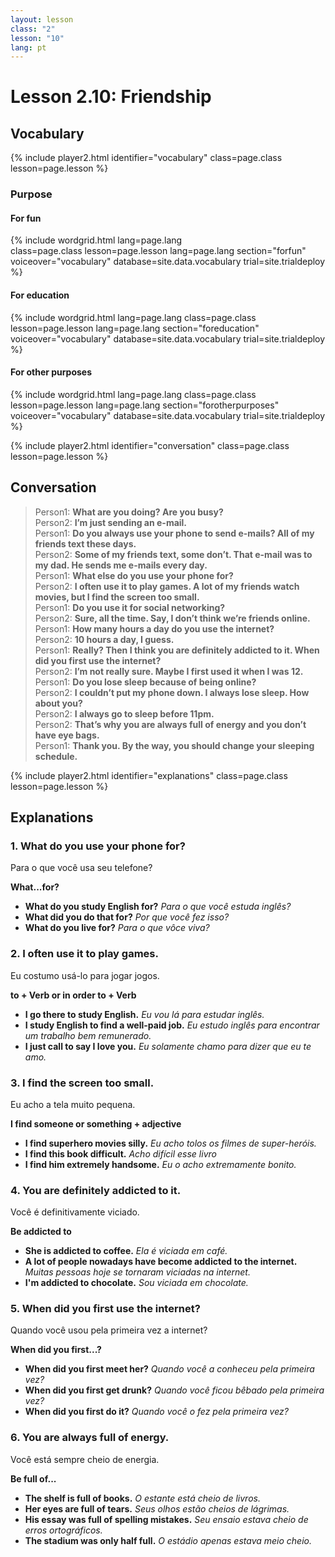 ```yaml
---
layout: lesson
class: "2"
lesson: "10"
lang: pt
---
```


# Lesson 2.10: Friendship

## Vocabulary
{% include player2.html identifier="vocabulary" class=page.class lesson=page.lesson %} 

### Purpose

#### For fun


{% include wordgrid.html lang=page.lang  
		class=page.class 
		lesson=page.lesson 
		lang=page.lang
		section="forfun"
		voiceover="vocabulary"
		database=site.data.vocabulary 
		trial=site.trialdeploy %}

#### For education

{% include wordgrid.html lang=page.lang
		class=page.class 
		lesson=page.lesson 
		lang=page.lang
		section="foreducation"
		voiceover="vocabulary"
		database=site.data.vocabulary 
		trial=site.trialdeploy %}


#### For other purposes
		
{% include wordgrid.html lang=page.lang
		class=page.class 
		lesson=page.lesson 
		lang=page.lang
		section="forotherpurposes"
		voiceover="vocabulary"
		database=site.data.vocabulary 
		trial=site.trialdeploy %}
		

{% include player2.html identifier="conversation" class=page.class lesson=page.lesson %}
## Conversation

> Person1: **What are you doing? Are you busy?**  
> Person2: **I’m just sending an e-mail.**  
> Person1: **Do you always use your phone to send e-mails? All of my friends text these days.**  
> Person2: **Some of my friends text, some don’t. That e-mail was to my dad. He sends me e-mails every day.**  
> Person1: **What else do you use your phone for?**  
> Person2: **I often use it to play games. A lot of my friends watch movies, but I find the screen too small.**  
> Person1: **Do you use it for social networking?**  
> Person2: **Sure, all the time. Say, I don’t think we’re friends online.**  
> Person1: **How many hours a day do you use the internet?**  
> Person2: **10 hours a day, I guess.**  
> Person1: **Really? Then I think you are definitely addicted to it. When did you first use the internet?**  
> Person2: **I’m not really sure. Maybe I first used it when I was 12.**  
> Person1: **Do you lose sleep because of being online?**  
> Person2: **I couldn’t put my phone down. I always lose sleep. How about you?**  
> Person2: **I always go to sleep before 11pm.**  
> Person2: **That’s why you are always full of energy and you don’t have eye bags.**  
> Person1: **Thank you. By the way, you should change your sleeping schedule.**  


{% include player2.html identifier="explanations" class=page.class lesson=page.lesson %}


## Explanations
### 1. What do you use your phone for?

Para o que você usa seu telefone?

**What...for?** 

- **What do you study English for?** *Para o que você estuda inglês?*
- **What did you do that for?** *Por que você fez isso?*
- **What do you live for?** *Para o que vôce viva?*

### 2. I often use it to play games.

Eu costumo usá-lo para jogar jogos.

**to + Verb or in order to + Verb** 

- **I go there to study English.** *Eu vou lá para estudar inglês.*
- **I study English to find a well-paid job.** *Eu estudo inglês para encontrar um trabalho bem remunerado.*
- **I just call to say I love you.** *Eu solamente chamo para dizer que eu te amo.*

### 3. I find the screen too small.

Eu acho a tela muito pequena.

**I find someone or something + adjective**

- **I find superhero movies silly.** *Eu acho tolos os filmes de super-heróis.*
- **I find this book difficult.** *Acho difícil esse livro*
- **I find him extremely handsome.** *Eu o acho extremamente bonito.* 


### 4. You are definitely addicted to it.

Você é definitivamente viciado.

**Be addicted to**

- **She is addicted to coffee.** *Ela é viciada em café.*
- **A lot of people nowadays have become addicted to the internet.** *Muitas pessoas hoje se tornaram viciadas na internet.*
- **I'm addicted to chocolate.** *Sou viciada em chocolate.*

### 5. When did you first use the internet?

Quando você usou pela primeira vez a internet?

**When did you first...?**

- **When did you first meet her?** *Quando você a conheceu pela primeira vez?*
- **When did you first get drunk?** *Quando você ficou bêbado pela primeira vez?*
- **When did you first do it?** *Quando você o fez pela primeira vez?*

### 6. You are always full of energy.

Você está sempre cheio de energia.

**Be full of...** 

- **The shelf is full of books.** *O estante está cheio de livros.*
- **Her eyes are full of tears.** *Seus olhos estão cheios de lágrimas.*
- **His essay was full of spelling mistakes.** *Seu ensaio estava cheio de erros ortográficos.*
- **The stadium was only half full.** *O estádio apenas estava meio cheio.*